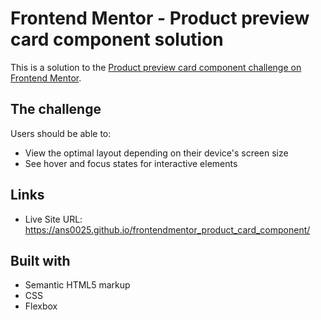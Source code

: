 # Frontend Mentor - Product preview card component solution

This is a solution to the [Product preview card component challenge on Frontend Mentor](https://www.frontendmentor.io/challenges/product-preview-card-component-GO7UmttRfa).

## The challenge

Users should be able to:

- View the optimal layout depending on their device's screen size
- See hover and focus states for interactive elements

## Links

- Live Site URL: https://ans0025.github.io/frontendmentor_product_card_component/


## Built with

- Semantic HTML5 markup
- CSS
- Flexbox